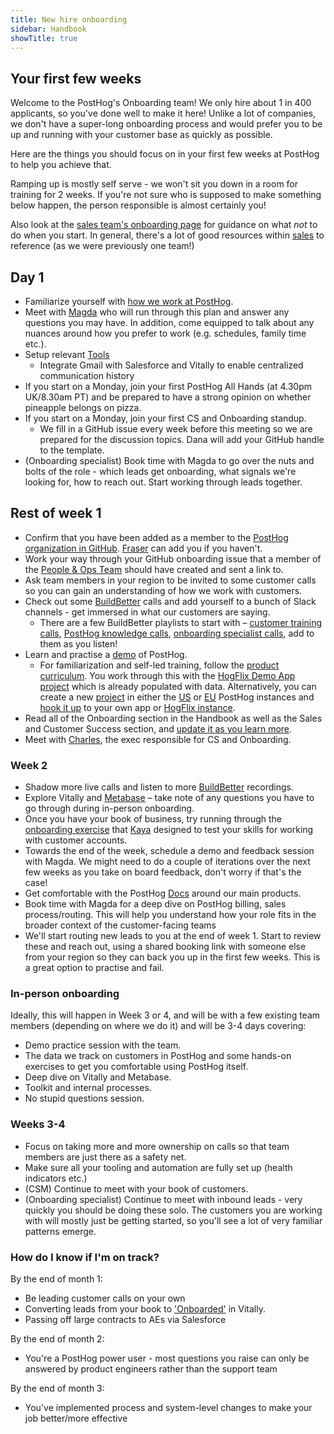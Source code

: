 ```yaml
---
title: New hire onboarding
sidebar: Handbook
showTitle: true
---
```


## Your first few weeks

Welcome to the PostHog's Onboarding team! We only hire about 1 in 400 applicants, so you've done well to make it here! Unlike a lot of companies, we don't have a super-long onboarding process and would prefer you to be up and running with your customer base as quickly as possible. 

Here are the things you should focus on in your first few weeks at PostHog to help you achieve that. 

Ramping up is mostly self serve - we won't sit you down in a room for training for 2 weeks. If you're not sure who is supposed to make something below happen, the person responsible is almost certainly you!

Also look at the [sales team's onboarding page](/handbook/growth/sales/new-hire-onboarding) for guidance on what _not_ to do when you start. In general, there's a lot of good resources within [sales](/handbook/growth/sales/overview) to reference (as we were previously one team!)

## Day 1

- Familiarize yourself with [how we work at PostHog](/handbook/company/culture).
- Meet with [Magda](/community/profiles/33065) who will run through this plan and answer any questions you may have. In addition, come equipped to talk about any nuances around how you prefer to work (e.g. schedules, family time etc.).
- Setup relevant [Tools](/handbook/growth/sales/new-hire-onboarding#sales--cs-tools)
  - Integrate Gmail with Salesforce and Vitally to enable centralized communication history
- If you start on a Monday, join your first PostHog All Hands (at 4.30pm UK/8.30am PT) and be prepared to have a strong opinion on whether pineapple belongs on pizza.
- If you start on a Monday, join your first CS and Onboarding standup.
  - We fill in a GitHub issue every week before this meeting so we are prepared for the discussion topics. Dana will add your GitHub handle to the template.
- (Onboarding specialist) Book time with Magda to go over the nuts and bolts of the role - which leads get onboarding, what signals we're looking for, how to reach out. Start working through leads together.

## Rest of week 1

 - Confirm that you have been added as a member to the [PostHog organization in GitHub](https://github.com/PostHog?view_as=member). [Fraser](/community/profiles/30207) can add you if you haven't.
 - Work your way through your GitHub onboarding issue that a member of the [People & Ops Team](/teams/people) should have created and sent a link to.
 - Ask team members in your region to be invited to some customer calls so you can gain an understanding of how we work with customers.
 - Check out some [BuildBetter](https://app.buildbetter.app/) calls and add yourself to a bunch of Slack channels - get immersed in what our customers are saying.
   - There are a few BuildBetter playlists to start with – [customer training calls](https://app.buildbetter.app/folders/15381), [PostHog knowledge calls](https://app.buildbetter.app/folders/14593), [onboarding specialist calls](https://app.buildbetter.app/folders/14521), add to them as you listen! 
 - Learn and practise a [demo](https://youtu.be/2jQco8hEvTI) of PostHog.
   - For familiarization and self-led training, follow the [product curriculum](/handbook/cs-and-onboarding/new-hire-onboarding#posthog-curriculum). You work through this with the [HogFlix Demo App project](https://eu.posthog.com/project/29925) which is already populated with data. Alternatively, you can create a new [project](/docs/settings/projects) in either the [US](https://us.posthog.com/) or [EU](https://eu.posthog.com/) PostHog instances and [hook it up](/docs/getting-started/install) to your own app or [HogFlix instance](https://github.com/PostHog/posthog-demo-3000).
 - Read all of the Onboarding section in the Handbook as well as the Sales and Customer Success section, and [update it as you learn more](https://posthog.com/handbook/company/new-to-github#creating-a-pull-request).
 - Meet with [Charles](/community/profiles/28625), the exec responsible for CS and Onboarding.

### Week 2

- Shadow more live calls and listen to more [BuildBetter](https://app.buildbetter.app/) recordings.
- Explore Vitally and [Metabase](https://github.com/PostHog/company-internal/wiki/Onboarding-Workflows#metabase-account-analysis) – take note of any questions you have to go through during in-person onboarding.
- Once you have your book of business, try running through the [onboarding exercise](/handbook/cs-and-onboarding/new-hire-onboarding-exercise) that [Kaya](/community/profiles/34037) designed to test your skills for working with customer accounts.
- Towards the end of the week, schedule a demo and feedback session with Magda. We might need to do a couple of iterations over the next few weeks as you take on board feedback, don't worry if that's the case!
- Get comfortable with the PostHog [Docs](/docs) around our main products.
- Book time with Magda for a deep dive on PostHog billing, sales process/routing. This will help you understand how your role fits in the broader context of the customer-facing teams
- We'll start routing new leads to you at the end of week 1. Start to review these and reach out, using a shared booking link with someone else from your region so they can back you up in the first few weeks. This is a great option to practise and fail.

### In-person onboarding

Ideally, this will happen in Week 3 or 4, and will be with a few existing team members (depending on where we do it) and will be 3-4 days covering:

- Demo practice session with the team.
- The data we track on customers in PostHog and some hands-on exercises to get you comfortable using PostHog itself.
- Deep dive on Vitally and Metabase.
- Toolkit and internal processes.
- No stupid questions session.

### Weeks 3-4

- Focus on taking more and more ownership on calls so that team members are just there as a safety net.  
- Make sure all your tooling and automation are fully set up (health indicators etc.)
- (CSM) Continue to meet with your book of customers.
- (Onboarding specialist) Continue to meet with inbound leads - very quickly you should be doing these solo. The customers you are working with will mostly just be getting started, so you'll see a lot of very familiar patterns emerge. 


### How do I know if I'm on track?

By the end of month 1:
 - Be leading customer calls on your own
 - Converting leads from your book to ['Onboarded'](/handbook/onboarding/onboarding-team#onboarding-lifecycle) in Vitally.
 - Passing off large contracts to AEs via Salesforce

By the end of month 2:
 - You're a PostHog power user - most questions you raise can only be answered by product engineers rather than the support team

By the end of month 3:
 - You've implemented process and system-level changes to make your job better/more effective
